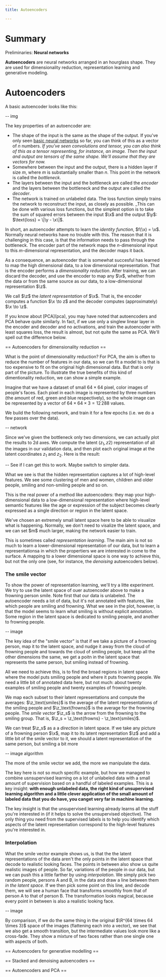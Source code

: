```yaml
--- 
title: Autoencoders

---
```


# Summary 

Preliminaries:
**Neural networks**

**Autoencoders** are neural networks arranged in an hourglass shape. They are used for dimensionality reduction, representation learning and generative modeling.

# Autoencoders

A basic autoencoder looks like this:

-- img

The key properties of an autoencoder are:
* The shape of the input is the same as the shape of the output. If you've only seen [basic neural networks](/neural-networks) so far, you can think of this as a vector of $n$ numbers. _If you've seen convolutions and tensor, you can also think of this as a tensor representing, for instance, an image. Then the input and output are tensors of the same shape. We'll assume that they are vectors for now._
* Somewhere between the input and the output, there is a hidden layer if size $m$, where $m$ is substantially smaller than $n$. This point in the network is called the _bottleneck_.
* The layers between the input and the bottleneck are called the _<span class="rc">encoder</span>_ and the layers between the bottleneck and the output are called the _<span class="gc">decoder</span>_.
* The network is trained on unlabeled data. The loss function simply trains the network to reconstruct the input, as closely as possible. _This can be done with various loss functions, but the simplest option is to take the sum of squared errors between the input $\x$ and the output $\y$: $\text{loss} = \|\y - \x\|$.

In short, an autoencoder attempts to learn the _identity function_, $f(\x) = \x$. Normally neural networks have no trouble with this. The reason that it is challenging in this case, is that the information needs to pass through the bottleneck. The <span class="rc">encoder</span> part of the network maps the $n$-dimensional input to this $m$-dimensional representation, and the <span class="gc">decoder</span> maps it back. 

As a consequence, an autoencoder that is somewhat succesful has learned to map the high dimensional data, to a low dimensional representation. That is the encoder performs a _dimensionality reduction_. After training, we can discard the decoder, and use the encoder to map any $\x$, whether from the data or from the same source as our data, to a low-dimensional representation $\z$. 

We call $\z$ the _latent representation_ of $\x$. That is, the encoder computes a function $\x \to z$ and the decoder computes (approximately) $\x \to \z$.

<div clas="aside" markdown="1">
  If you know about [PCA](pca), you may have noted that autoencoders and PCA behave quite similarly. In fact, if we use only a singlew linear layer in the encoder and decoder and no activations, and train the autoencoder with least squares loss, the result is almost, but not quite the same as PCA. We'll spell out the difference below.
</div>

== Autoencoders for dimensionality reduction ==

What is the point of dimensionality reduction? For PCA, the aim is often to reduce the number of features in our data, so we can fit a model to is that is too expensive to fit on the original high dimensional data. But that is only part of the picture. To illustrate the true benefits of this kind of dimentionality reduction, we can show a simple example.

Imagine that we have a dataset of small $64 \times 64$ pixel, color images of people's faces. Each pixel in each image is represented by three numbers (the amount of red, green and blue respectively), so the whole image can be represented by a vector of $64 \times 64 \times 3 =12\,288$ values.

We build the following network, and train it for a few epochs (i.e. we do a few passes over the data).

-- network

Since we've given the bottleneck only two dimensions, we can actually plot the results to 2d axes. We compute the latent $(z_1, z2)$ representation of all the images in our validation data, and then plot each original image at the latent coordinates $z_1$ and $z_2$. Here is the result:

-- See if I can get this to work. Maybe switch to simpler data.

What we see is that the hidden representation captures a lot of high-level features. We see some clustering of men and women, children and older people, smiling and non-smiling people and so on. 

This is the real power of a method like autoencoders: they map your high-dimensional data to a low-dimensional representation where high-level semantic features like the age or expression of the subject becomes clearly expressed as a single direction or region in the latent space.

<div class="aside"> We've chosen an extremely small latent space here to be able to visualize what is happening. Normally, we don't need to visalize the latent space, and we can set $m$ much larger, making the network easier to train.
</div>

This is sometimes called _representation learning_. The main aim is not so much to learn a lower-dimensional representation of our data, but to learn a representationsa in which the propertiers we are interested in come to the surface. A mapping to a lower dimensional space is one way to achieve this, but not the only one (see, for instance, the _denoising_ autoencoders below).


### The smile vector

To show the power of representation learning, we'll try a litte experiment. We try to use the latent space of ouer autoencoder above to make a frowning person smile. Note first that our data is unlabeled. The autoencoder needs a lot of data, but it's not annotated with features, like which people are smiling and frowning. What we see in the plot, however, is that the model seems to learn what smiling is without explicit annotation. Some region in the latent space is dedicated to smiling people, and another to frowning people.

-- image

The key idea of the "smile vector" is that if we take a picture of a frowning person, map it to the latent space, and nudge it away from the cloud of frowning people and towards the cloud of smiling people, but keep all the other dimensions the same, we get a poitn in the latent space that represents the same person, but smiling instead of frowning.

All we need to achieve this, is to find the broad regions in latent space where the model puts smiling people and where it puts frowning people. We need a little bit of annotated data here, but not much: about twenty examples of smiling people and twenty examples of frowning people.

We map each subset to their latent representations and compute the averages: $\z_\text{smiles}$ is the average of the latent representations of the smiling people and $\z_\text{frowns}$ is the average for the frowning people. The _smile vector_ $\z_s$ is the arrow from the frowning to the smiling group. That is, $\z_s = \z_\text{frowns} - \z_\text{smiles}$. 

We can treat $\z_s$ as a a _direction_ in latent space. If we take any picture of a frowning person $\x$, map it to its latent representation $\z$ and add a little bit of the smile vector to it, we should a latent representation of the same person, but smiling a bit more

-- image algorithm

The more of the smile vector we add, the more we manipulate the data.

The key here is not so much specific example, but how we managed to combine usnsupervised learning on a lot of unlabeled data with a small amount of supervision based on a handful of labeled examples. This is a key insight: **with enough unlabeled data, the right kind of unsupervised learning algorithm and a little clever application of the small amount of labeled data that you do have, you canget very far in machine learning.** 

The key insight is that the unsupervised learning already learns all the stuff you're interested in (if it helps to solve the unsupervised objective). The only thing you need from the supervised labels is to help you identify which aspects of the latent representation correspond to the high-level features you're interested in.

### Interpolation

What the smile vector example shows us, is that the the latent representations of the data aren't the only points in the latent space that decode to realistic looking faces. The points in between also show us quite realistic images of people. So far, variations of the people in our data, but we can push this a little farther by using _interpolation_. We simply pick two random people, persons A and B, in the data and draw a line between them _in the latent space_. If we then pick some point on this line, and decode them, we will see a human face that transforms smoothly from that of person A to that of person B. The transformation looks magical, because every point in between is also a realistic looking face.

-- image

By comparison, if we do the same thing in the original $\R^{64 \times 64 \times 3}$ space of the images (flattening each into a vector), we see that we also get a smooth transition, but the intermediate values look more like a cross-fade. They show a mixture of two faces rather than one single one with aspects of both.

== Autoencoders for generative modelling ==


== Stacked and denoising autoencoders ==






== Autoencoders and PCA ==




